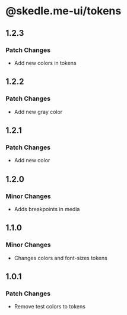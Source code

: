 # @skedle.me-ui/tokens

## 1.2.3

### Patch Changes

- Add new colors in tokens

## 1.2.2

### Patch Changes

- Add new gray color

## 1.2.1

### Patch Changes

- Add new color

## 1.2.0

### Minor Changes

- Adds breakpoints in media

## 1.1.0

### Minor Changes

- Changes colors and font-sizes tokens

## 1.0.1

### Patch Changes

- Remove test colors to tokens

